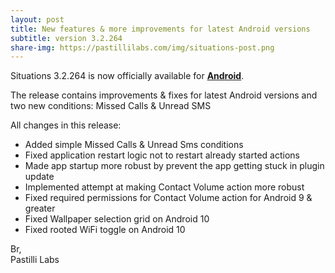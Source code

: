 ```yaml
---
layout: post
title: New features & more improvements for latest Android versions
subtitle: version 3.2.264
share-img: https://pastillilabs.com/img/situations-post.png
---
```


Situations 3.2.264 is now officially available for **[Android](https://play.google.com/store/apps/details?id=com.pastillilabs.situations2)**.

The release contains improvements & fixes for latest Android versions and two new conditions: Missed Calls & Unread SMS

All changes in this release:
- Added simple Missed Calls & Unread Sms conditions
- Fixed application restart logic not to restart already started actions
- Made app startup more robust by prevent the app getting stuck in plugin update
- Implemented attempt at making Contact Volume action more robust
- Fixed required permissions for Contact Volume action for Android 9 & greater
- Fixed Wallpaper selection grid on Android 10
- Fixed rooted WiFi toggle on Android 10

Br,  
Pastilli Labs


